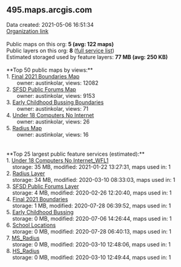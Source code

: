 <h2>495.maps.arcgis.com</h2> Data created: 2021-05-06 16:51:34 <br /><a target='new' href='https://495.maps.arcgis.com'>Organization link</a><br /><br />Public maps on this org: <b>5 (avg: 122 maps)</b><br />Public layers on this org: <b>8 </b>(<a target='new' href='https://services.arcgis.com/iW5RoWgannlp3dXd/ArcGIS/rest/services'>full service list</a>)<br />Estimated storaged used by feature layers: <b>77 MB (avg: 250 KB)</b><br /><br />**Top 50 public maps by views:**<br />  1. <a target='new' href='https://www.arcgis.com/home/item.html?id=0a12e8f464984e15998f68fc7f8512f5'>Final 2021 Boundaries Map</a> <br />  &nbsp;&nbsp;&nbsp;&nbsp; &nbsp;&nbsp;owner: austinkolar, views: 12082<br />  2. <a target='new' href='https://www.arcgis.com/home/item.html?id=822da9b331564462bc923a5f3c92748a'>SFSD Public Forums Map</a> <br />  &nbsp;&nbsp;&nbsp;&nbsp; &nbsp;&nbsp;owner: austinkolar, views: 9153<br />  3. <a target='new' href='https://www.arcgis.com/home/item.html?id=6ea8cbe4fbef453090d31c3033e8f26f'>Early Childhood Bussing Boundaries</a> <br />  &nbsp;&nbsp;&nbsp;&nbsp; &nbsp;&nbsp;owner: austinkolar, views: 71<br />  4. <a target='new' href='https://www.arcgis.com/home/item.html?id=cfe0158627b74223b85d23698d2d5a31'>Under 18 Computers No Internet</a> <br />  &nbsp;&nbsp;&nbsp;&nbsp; &nbsp;&nbsp;owner: austinkolar, views: 26<br />  5. <a target='new' href='https://www.arcgis.com/home/item.html?id=a35cea8a964246a49ee125fb63060814'>Radius Map</a> <br />  &nbsp;&nbsp;&nbsp;&nbsp; &nbsp;&nbsp;owner: austinkolar, views: 16<br /><br /><br />**Top 25 largest public feature services (estimated):**<br /> 1. <a target='new' href='https://www.arcgis.com/home/item.html?id=81798596d3a6458383ee3a53723a620e'>Under 18 Computers No Internet_WFL1</a><br /> &nbsp;&nbsp;&nbsp;&nbsp;storage: 35 MB, modified: 2021-01-22 13:27:31, maps used in: 1<br /> 2. <a target='new' href='https://www.arcgis.com/home/item.html?id=3aa4622709e64a7ba384dcf6d4182fc6'>Radius Layer</a><br /> &nbsp;&nbsp;&nbsp;&nbsp;storage: 34 MB, modified: 2020-03-10 08:33:03, maps used in: 1<br /> 3. <a target='new' href='https://www.arcgis.com/home/item.html?id=da41ef1b8eed4eaaa6d1efa2b4bb185a'>SFSD Public Forums Layer</a><br /> &nbsp;&nbsp;&nbsp;&nbsp;storage: 4 MB, modified: 2020-02-26 12:20:40, maps used in: 1<br /> 4. <a target='new' href='https://www.arcgis.com/home/item.html?id=0919a2f433c8475485268d1d1fbca40b'>Final 2021 Boundaries</a><br /> &nbsp;&nbsp;&nbsp;&nbsp;storage: 1 MB, modified: 2020-07-28 06:39:52, maps used in: 1<br /> 5. <a target='new' href='https://www.arcgis.com/home/item.html?id=0364c61e3ac442c68ddebfcb5684fcdb'>Early Childhood Bussing</a><br /> &nbsp;&nbsp;&nbsp;&nbsp;storage: 0 MB, modified: 2020-07-06 14:26:44, maps used in: 1<br /> 6. <a target='new' href='https://www.arcgis.com/home/item.html?id=267fbaa1ccf74f67826e7d6b0550b3dc'>School Locations</a><br /> &nbsp;&nbsp;&nbsp;&nbsp;storage: 0 MB, modified: 2020-07-28 06:40:13, maps used in: 1<br /> 7. <a target='new' href='https://www.arcgis.com/home/item.html?id=c41c1d1098444ce1a2b33417713da26d'>MS_Radius</a><br /> &nbsp;&nbsp;&nbsp;&nbsp;storage: 0 MB, modified: 2020-03-10 12:48:06, maps used in: 1<br /> 8. <a target='new' href='https://www.arcgis.com/home/item.html?id=ad61c445913a435184fa8a3b9593fc2f'>HS_Radius</a><br /> &nbsp;&nbsp;&nbsp;&nbsp;storage: 0 MB, modified: 2020-03-10 12:49:44, maps used in: 1<br />